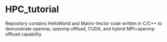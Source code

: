 # HPC_tutorial
Repository contains HelloWorld and Matrix-Vector code written in C/C++ to demonstrate 
openmp, openmp offload, CUDA, and hybrid MPI+openmp offload capability
